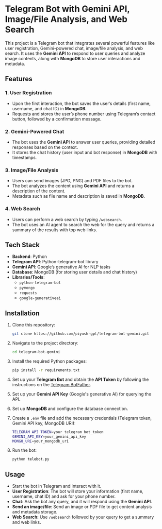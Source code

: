 # Telegram Bot with Gemini API, Image/File Analysis, and Web Search

This project is a Telegram bot that integrates several powerful features like user registration, Gemini-powered chat, image/file analysis, and web search. It uses the **Gemini API** to respond to user queries and analyze image contents, along with **MongoDB** to store user interactions and metadata.

## Features

### 1. **User Registration**
- Upon the first interaction, the bot saves the user’s details (first name, username, and chat ID) in **MongoDB**.
- Requests and stores the user’s phone number using Telegram’s contact button, followed by a confirmation message.

### 2. **Gemini-Powered Chat**
- The bot uses the **Gemini API** to answer user queries, providing detailed responses based on the context.
- It stores the chat history (user input and bot response) in **MongoDB** with timestamps.

### 3. **Image/File Analysis**
- Users can send images (JPG, PNG) and PDF files to the bot.
- The bot analyzes the content using **Gemini API** and returns a description of the content.
- Metadata such as file name and description is saved in **MongoDB**.

### 4. **Web Search**
- Users can perform a web search by typing `/websearch`.
- The bot uses an AI agent to search the web for the query and returns a summary of the results with top web links.

## Tech Stack

- **Backend**: Python
- **Telegram API**: Python-telegram-bot library
- **Gemini API**: Google’s generative AI for NLP tasks
- **Database**: MongoDB (for storing user details and chat history)
- **Libraries/Tools**:
  - `python-telegram-bot`
  - `pymongo`
  - `requests`
  - `google-generativeai`
  
## Installation

1. Clone this repository:
    ```bash
    git clone https://github.com/piyush-gpt/telegram-bot-gemini.git
    ```

2. Navigate to the project directory:
    ```bash
    cd telegram-bot-gemini
    ```

3. Install the required Python packages:
    ```bash
    pip install -r requirements.txt
    ```

4. Set up your **Telegram Bot** and obtain the **API Token** by following the instructions on the [Telegram BotFather](https://core.telegram.org/bots#botfather).

5. Set up your **Gemini API Key** (Google's generative AI) for querying the API.

6. Set up **MongoDB** and configure the database connection.

7. Create a `.env` file and add the necessary credentials (Telegram token, Gemini API key, MongoDB URI):
    ```bash
    TELEGRAM_API_TOKEN=your_telegram_bot_token
    GEMINI_API_KEY=your_gemini_api_key
    MONGO_URI=your_mongodb_uri
    ```

8. Run the bot:
    ```bash
    python telebot.py
    ```

## Usage

- Start the bot in Telegram and interact with it.
- **User Registration**: The bot will store your information (first name, username, chat ID) and ask for your phone number.
- **Chat**: Ask the bot any query, and it will respond using the **Gemini API**.
- **Send an image/file**: Send an image or PDF file to get content analysis and metadata storage.
- **Web Search**: Use `/websearch` followed by your query to get a summary and web links.

